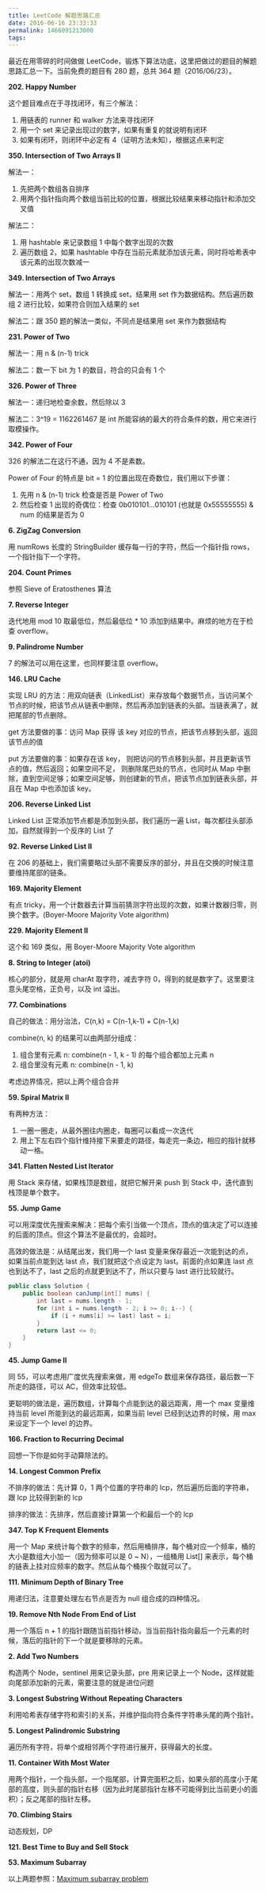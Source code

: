 ```yaml
---
title: LeetCode 解题思路汇总
date: 2016-06-16 23:33:33
permalink: 1466091213000
tags:
---
```


最近在用零碎的时间做做 LeetCode，锻炼下算法功底，这里把做过的题目的解题思路汇总一下。当前免费的题目有 280 题，总共 364 题（2016/06/23）。

**202. Happy Number**

这个题目难点在于寻找闭环，有三个解法：

1. 用链表的 runner 和 walker 方法来寻找闭环
2. 用一个 set 来记录出现过的数字，如果有重复的就说明有闭环
3. 如果有闭环，则闭环中必定有 4（证明方法未知），根据这点来判定

**350. Intersection of Two Arrays II**

解法一：

1. 先把两个数组各自排序
2. 用两个指针指向两个数组当前比较的位置，根据比较结果来移动指针和添加交叉值

解法二：

1. 用 hashtable 来记录数组 1 中每个数字出现的次数
2. 遍历数组 2，如果 hashtable 中存在当前元素就添加该元素，同时将哈希表中该元素的出现次数减一
<!-- more -->
**349. Intersection of Two Arrays**

解法一：用两个 set，数组 1 转换成 set，结果用 set 作为数据结构。然后遍历数组 2 进行比较，如果符合则加入结果的 set

解法二：跟 350 题的解法一类似，不同点是结果用 set 来作为数据结构

**231. Power of Two**

解法一：用 n & (n-1) trick

解法二：数一下 bit 为 1 的数目，符合的只会有 1 个

**326. Power of Three**

解法一：递归地检查余数，然后除以 3

解法二：3^19 = 1162261467 是 int 所能容纳的最大的符合条件的数，用它来进行取模操作。

**342. Power of Four**

326 的解法二在这行不通，因为 4 不是素数。

Power of Four 的特点是 bit = 1 的位置出现在奇数位，我们用以下步骤：

1. 先用 n & (n-1) trick 检查是否是 Power of Two
2. 然后检查 1 出现的奇偶位：检查 0b010101...010101 (也就是 0x55555555) & num 的结果是否为 0

**6. ZigZag Conversion**

用 numRows 长度的 StringBuilder 缓存每一行的字符，然后一个指针指 rows，一个指针指下一个字符。

**204. Count Primes**

参照 Sieve of Eratosthenes 算法

**7. Reverse Integer**

迭代地用 mod 10 取最低位，然后最低位 * 10 添加到结果中。麻烦的地方在于检查 overflow。

**9. Palindrome Number**

7 的解法可以用在这里，也同样要注意 overflow。

**146. LRU Cache**

实现 LRU 的方法：用双向链表（LinkedList）来存放每个数据节点，当访问某个节点的时候，把该节点从链表中删除，然后再添加到链表的头部。当链表满了，就把尾部的节点删除。

get 方法要做的事：访问 Map 获得 该 key 对应的节点，把该节点移到头部，返回该节点的值

put 方法要做的事：如果存在该 key， 则把访问的节点移到头部，并且更新该节点的值，然后返回；如果空间不足， 则删除尾巴处的节点，也同时从 Map 中删除，直到空间足够；如果空间足够，则创建新的节点，把该节点加到链表头部，并且在 Map 中也添加该 key。

**206. Reverse Linked List**

Linked List 正常添加节点都是添加到头部，我们遍历一遍 List，每次都往头部添加，自然就得到一个反序的 List 了

**92. Reverse Linked List II**

在 206 的基础上，我们需要略过头部不需要反序的部分，并且在交换的时候注意要维持尾部的链条。

**169. Majority Element**

有点 tricky，用一个计数器去计算当前猜测字符出现的次数，如果计数器归零，则换个数字。(Boyer-Moore Majority Vote algorithm)

**229. Majority Element II**

这个和 169 类似，用 Boyer-Moore Majority Vote algorithm

**8. String to Integer (atoi)**

核心的部分，就是用 charAt 取字符，减去字符 0，得到的就是数字了。这里要注意头尾空格，正负号，以及 int 溢出。

**77. Combinations**

自己的做法：用分治法，C(n,k) = C(n-1,k-1) + C(n-1,k)

combine(n, k) 的结果可以由两部分组成：

1. 组合里有元素 n: combine(n - 1, k - 1) 的每个组合都加上元素 n
2. 组合里没有元素 n: combine(n - 1, k)

考虑边界情况，把以上两个组合合并

**59. Spiral Matrix II**

有两种方法：

1. 一圈一圈走，从最外圈往内圈走，每圈可以看成一次迭代
2. 用上下左右四个指针维持接下来要走的路径，每走完一条边，相应的指针就移动一格。

**341. Flatten Nested List Iterator**

用 Stack 来存储，如果栈顶是数组，就把它解开来 push 到 Stack 中，迭代直到栈顶是单个数字。

**55. Jump Game**

可以用深度优先搜索来解决：把每个索引当做一个顶点，顶点的值决定了可以连接的后面的顶点。但这个算法不是最优的，会超时。

高效的做法是：从结尾出发，我们用一个 last 变量来保存最近一次能到达的点，如果当前点能到达 last 点，我们就把这个点设定为 last。前面的点如果连 last 点也到达不了，last 之后的点就更到达不了，所以只要与 last 进行比较就行。

```Java
public class Solution {
    public boolean canJump(int[] nums) {
        int last = nums.length - 1;
        for (int i = nums.length - 2; i >= 0; i--) {
            if (i + nums[i] >= last) last = i;
        }
        return last <= 0;
    }
}
```

**45. Jump Game II**

同 55，可以考虑用广度优先搜索来做，用 edgeTo 数组来保存路径，最后数一下所走的路径，可以 AC，但效率比较低。

更聪明的做法是，遍历数组，计算每个点能到达的最远距离，用一个 max 变量维持当前 level 所能到达的最远距离，如果当前 level 已经到达边界的时候，用 max 来设定下一个 level 的边界。

**166. Fraction to Recurring Decimal**

回想一下你是如何手动算除法的。

**14. Longest Common Prefix**

不排序的做法：先计算 0，1 两个位置的字符串的 lcp，然后遍历后面的字符串，跟 lcp 比较得到新的 lcp

排序的做法：先排序，然后直接计算第一个和最后一个的 lcp

**347. Top K Frequent Elements**

用一个 Map 来统计每个数字的频率，然后用桶排序，每个桶对应一个频率，桶的大小是数组大小加一（因为频率可以是 0 ~ N），一组桶用 List<Integer>[] 来表示，每个桶的链表上挂对应频率的数字。然后从每个桶挨个取就可以了。

**111. Minimum Depth of Binary Tree**

用递归法，注意要处理左右节点是否为 null 组合成的四种情况。

**19. Remove Nth Node From End of List**

用一个落后 n + 1 的指针跟随当前指针移动，当当前指针指向最后一个元素的时候，落后的指针的下一个就是要移除的元素。

**2. Add Two Numbers**

构造两个 Node，sentinel 用来记录头部，pre 用来记录上一个 Node，这样就能向尾部添加新的元素，需要注意的就是进位问题

**3. Longest Substring Without Repeating Characters**

利用哈希表存储字符和索引的关系，并维护指向符合条件字符串头尾的两个指针。

**5. Longest Palindromic Substring**

遍历所有字符，将单个或相邻两个字符进行展开，获得最大的长度。

**11. Container With Most Water**

用两个指针，一个指头部，一个指尾部，计算完面积之后，如果头部的高度小于尾部的高度，则头部的指针右移（因为此时尾部指针左移不可能得到比当前更小的面积）；反之尾部的指针左移。

**70. Climbing Stairs**

动态规划，DP

**121. Best Time to Buy and Sell Stock**

**53. Maximum Subarray**

以上两题参照：[Maximum subarray problem](https://en.wikipedia.org/wiki/Maximum_subarray_problem)

